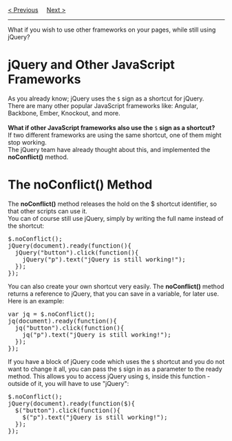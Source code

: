 <a href="/JS/jQuery/AJAX.md">&lt; Previous</a>
&nbsp;&nbsp;&nbsp;
<a href="/JS/jQuery/Filters.md">Next &gt;</a>
<hr>
What if you wish to use other frameworks on your pages, while still using jQuery?
<h1>jQuery and Other JavaScript Frameworks</h1>
As you already know; jQuery uses the <code>$</code> sign as a shortcut for jQuery.
<br>
There are many other popular JavaScript frameworks like: Angular, Backbone, Ember, Knockout, and more.
<br><br>
<b>What if other JavaScript frameworks also use the</b> <code>$</code> <b>sign as a shortcut?</b>
<br>
If two different frameworks are using the same shortcut, one of them might stop working.
<br>
The jQuery team have already thought about this, and implemented the <b>noConflict()</b> method.
<h1>The noConflict() Method</h1>
The <b>noConflict()</b> method releases the hold on the $ shortcut identifier, so that other scripts can use it.
<br>
You can of course still use jQuery, simply by writing the full name instead of the shortcut:
<pre>
$.noConflict();
jQuery(document).ready(function(){
  jQuery("button").click(function(){
    jQuery("p").text("jQuery is still working!");
  });
});
</pre>
You can also create your own shortcut very easily. The <b>noConflict()</b> method returns a reference to jQuery, that you can save in a variable, for later use. Here is an example:
<pre>
var jq = $.noConflict();
jq(document).ready(function(){
  jq("button").click(function(){
    jq("p").text("jQuery is still working!");
  });
});
</pre>
If you have a block of jQuery code which uses the <code>$</code> shortcut and you do not want to change it all, you can pass the <code>$</code> sign in as a parameter to the ready method. This allows you to access jQuery using <code>$</code>, inside this function - outside of it, you will have to use "jQuery":
<pre>
$.noConflict();
jQuery(document).ready(function($){
  $("button").click(function(){
    $("p").text("jQuery is still working!");
  });
});
</pre>
